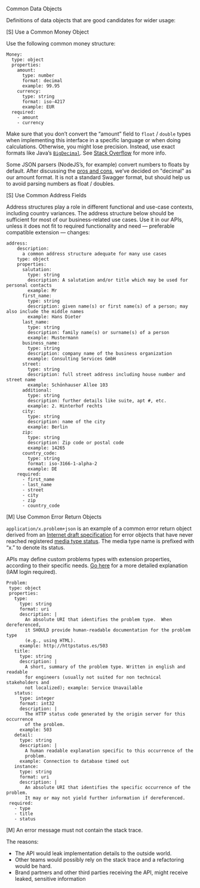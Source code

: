Common Data Objects

Definitions of data objects that are good candidates for wider usage:

[S] Use a Common Money Object

Use the following common money structure: 

    Money:
      type: object
      properties:
        amount:
          type: number
          format: decimal
          example: 99.95
        currency:
          type: string
          format: iso-4217
          example: EUR
      required:
        - amount
        - currency

Make sure that you don’t convert the “amount” field to `float` / `double` types when implementing
this interface in a specific language or when doing calculations. Otherwise, you might lose
precision. Instead, use exact formats like
Java’s [`BigDecimal`](https://docs.oracle.com/javase/8/docs/api/java/math/BigDecimal.html).
See [Stack Overflow](http://stackoverflow.com/a/3730040/342852) for more info.

Some JSON parsers (NodeJS’s, for example) convert numbers to floats by default. After discussing the
[pros and cons](https://docs.google.com/spreadsheets/d/12wTj-2w39f69XZGwRDrosNc1yWPwQpGgEs_DCt5ODaQ),
we’ve decided on "decimal" as our amount format. It is not a standard Swagger format, but should
help us to avoid parsing numbers as float / doubles. 

[S] Use Common Address Fields

Address structures play a role in different functional and use-case contexts, including country
variances. The address structure below should be sufficient for most of our business-related use
cases. Use it in our APIs, unless it does not fit to required functionality and need — preferable
compatible extension — changes:

    address:
        description:
          a common address structure adequate for many use cases
        type: object
        properties:
          salutation:
            type: string
            description: A salutation and/or title which may be used for personal contacts
            example: Mr
          first_name:
            type: string
            description: given name(s) or first name(s) of a person; may also include the middle names
            example: Hans Dieter
          last_name:
            type: string
            description: family name(s) or surname(s) of a person
            example: Mustermann
          business_name:
            type: string
            description: company name of the business organization
            example: Consulting Services GmbH
          street:
            type: string
            description: full street address including house number and street name
            example: Schönhauser Allee 103
          additional:
            type: string
            description: further details like suite, apt #, etc.
            example: 2. Hinterhof rechts
          city:
            type: string
            description: name of the city
            example: Berlin
          zip:
            type: string
            description: Zip code or postal code
            example: 14265
          country_code:
            type: string
            format: iso-3166-1-alpha-2
            example: DE
        required:
          - first_name
          - last_name
          - street
          - city
          - zip
          - country_code

[M] Use Common Error Return Objects

`application/x.problem+json` is an  example of a common error return object derived from an
[Internet draft specification](https://tools.ietf.org/html/draft-nottingham-http-problem-07) for
error objects that have never reached registered
[media type status](http://www.iana.org/assignments/media-types/media-types.xhtml#application).
The media type name is prefixed with “x.” to denote its status. 

APIs may define custom problems types with extension properties, according to their specific needs.
[Go here](https://docs.pennybags.zalan.do/problems) for a more detailed explanation
(IAM login required). 

    Problem:
     type: object
     properties:
       type:
         type: string
         format: uri
         description: |
           An absolute URI that identifies the problem type.  When dereferenced,
           it SHOULD provide human-readable documentation for the problem type
           (e.g., using HTML).
         example: http://httpstatus.es/503
       title:
         type: string
         description: |
           A short, summary of the problem type. Written in english and readable 
           for engineers (usually not suited for non technical stakeholders and 
           not localized); example: Service Unavailable
       status:
         type: integer
         format: int32
         description: |
           The HTTP status code generated by the origin server for this occurrence
           of the problem.
         example: 503
       detail:
         type: string
         description: |
           A human readable explanation specific to this occurrence of the
           problem.
         example: Connection to database timed out
       instance:
         type: string
         format: uri
         description: |
           An absolute URI that identifies the specific occurrence of the problem.
           It may or may not yield further information if dereferenced.
     required:
       - type
       - title
       - status


[M] An error message must not contain the stack trace.

The reasons:

* The API would leak implementation details to the outside world.
* Other teams would possibly rely on the stack trace and a refactoring would be hard.
* Brand partners and other third parties receiving the API, might receive leaked, sensitive
  information
